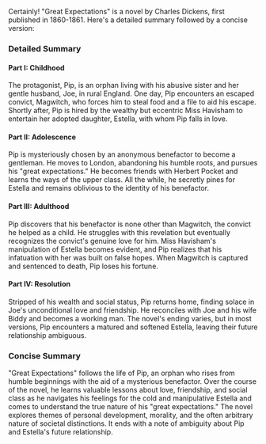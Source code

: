 Certainly! "Great Expectations" is a novel by Charles Dickens, first published in 1860-1861. Here's a detailed summary followed by a concise version:

### Detailed Summary

#### Part I: Childhood
The protagonist, Pip, is an orphan living with his abusive sister and her gentle husband, Joe, in rural England. One day, Pip encounters an escaped convict, Magwitch, who forces him to steal food and a file to aid his escape. Shortly after, Pip is hired by the wealthy but eccentric Miss Havisham to entertain her adopted daughter, Estella, with whom Pip falls in love.

#### Part II: Adolescence
Pip is mysteriously chosen by an anonymous benefactor to become a gentleman. He moves to London, abandoning his humble roots, and pursues his "great expectations." He becomes friends with Herbert Pocket and learns the ways of the upper class. All the while, he secretly pines for Estella and remains oblivious to the identity of his benefactor.

#### Part III: Adulthood
Pip discovers that his benefactor is none other than Magwitch, the convict he helped as a child. He struggles with this revelation but eventually recognizes the convict's genuine love for him. Miss Havisham's manipulation of Estella becomes evident, and Pip realizes that his infatuation with her was built on false hopes. When Magwitch is captured and sentenced to death, Pip loses his fortune.

#### Part IV: Resolution
Stripped of his wealth and social status, Pip returns home, finding solace in Joe's unconditional love and friendship. He reconciles with Joe and his wife Biddy and becomes a working man. The novel's ending varies, but in most versions, Pip encounters a matured and softened Estella, leaving their future relationship ambiguous.

### Concise Summary
"Great Expectations" follows the life of Pip, an orphan who rises from humble beginnings with the aid of a mysterious benefactor. Over the course of the novel, he learns valuable lessons about love, friendship, and social class as he navigates his feelings for the cold and manipulative Estella and comes to understand the true nature of his "great expectations." The novel explores themes of personal development, morality, and the often arbitrary nature of societal distinctions. It ends with a note of ambiguity about Pip and Estella's future relationship.